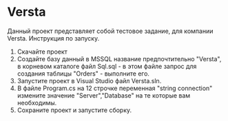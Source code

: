 # Versta
 Данный проект представляет собой тестовое задание, для компании Versta.
Инструкция по запуску.
1. Скачайте проект
2. Создайте базу данный в MSSQL название предпочтительно "Versta", в корневом каталоге файл Sql.sql - в этом файле запрос для создания таблицы "Orders" - выполните его.
3. Запустите проект в Visual Studio файл Versta.sln.
4. В файле Program.cs на 12 строчке переменная "string connection" измените значение "Server","Database" на те которые вам необходимы.
5. Сохраните проект и запустите сборку.


